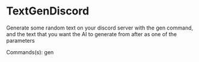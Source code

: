 # TextGenDiscord
Generate some random text on your discord server with the gen command, and the text that you want the AI to generate from after as one of the parameters

Commands(s):
gen <text that the AI will continue>
